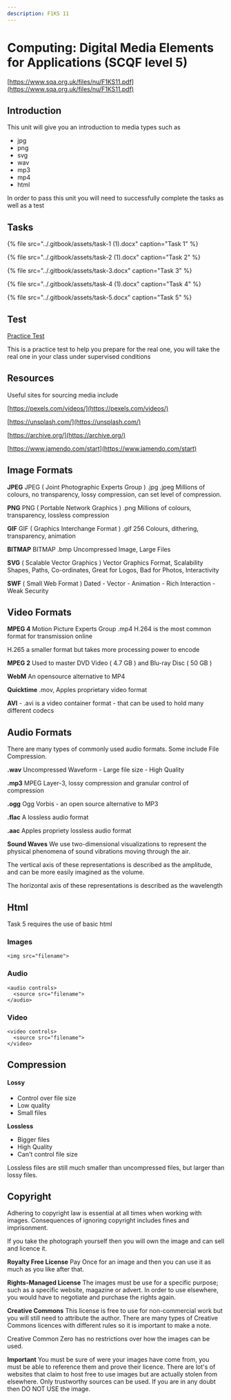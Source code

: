 ```yaml
---
description: F1KS 11
---
```


# Computing: Digital Media Elements for Applications \(SCQF level 5\)

[https://www.sqa.org.uk/files/nu/F1KS11.pdf](https://www.sqa.org.uk/files/nu/F1KS11.pdf)

## Introduction

This unit will give you an introduction to media types such as

* jpg
* png
* svg
* wav
* mp3
* mp4
* html

In order to pass this unit you will need to successfully complete the tasks as well as a test

## Tasks

{% file src="../.gitbook/assets/task-1 \(1\).docx" caption="Task 1" %}

{% file src="../.gitbook/assets/task-2 \(1\).docx" caption="Task 2" %}

{% file src="../.gitbook/assets/task-3.docx" caption="Task 3" %}

{% file src="../.gitbook/assets/task-4 \(1\).docx" caption="Task 4" %}

{% file src="../.gitbook/assets/task-5.docx" caption="Task 5" %}

## Test

[Practice Test](https://forms.gle/nNjVNxBrJsbcfkRz6)

This is a practice test to help you prepare for the real one, you will take the real one in your class under supervised conditions

## Resources

Useful sites for sourcing media include

[https://pexels.com/videos/](https://pexels.com/videos/)

[https://unsplash.com/](https://unsplash.com/)

[https://archive.org/](https://archive.org/)

[https://www.jamendo.com/start](https://www.jamendo.com/start)

## Image Formats

**JPEG** JPEG \( Joint Photographic Experts Group \) .jpg .jpeg Millions of colours, no transparency, lossy compression, can set level of compression.

**PNG** PNG \( Portable Network Graphics \) .png Millions of colours, transparency, lossless compression

**GIF** GIF \( Graphics Interchange Format \) .gif 256 Colours, dithering, transparency, animation

**BITMAP** BITMAP .bmp Uncompressed Image, Large Files

**SVG** \( Scalable Vector Graphics \) Vector Graphics Format, Scalability Shapes, Paths, Co-ordinates, Great for Logos, Bad for Photos, Interactivity

**SWF** \( Small Web Format \) Dated - Vector - Animation - Rich Interaction - Weak Security

## Video Formats

**MPEG 4** Motion Picture Experts Group .mp4 H.264 is the most common format for transmission online

H.265 a smaller format but takes more processing power to encode

**MPEG 2** Used to master DVD Video \( 4.7 GB \) and Blu-ray Disc \( 50 GB \)

**WebM** An opensource alternative to MP4

**Quicktime** .mov, Apples proprietary video format

**AVI** - .avi is a video container format - that can be used to hold many different codecs

## Audio Formats

There are many types of commonly used audio formats. Some include File Compression.

**.wav** Uncompressed Waveform - Large file size - High Quality

**.mp3** MPEG Layer-3, lossy compression and granular control of compression

**.ogg** Ogg Vorbis - an open source alternative to MP3

**.flac** A lossless audio format

**.aac** Apples propriety lossless audio format

**Sound Waves** We use two-dimensional visualizations to represent the physical phenomena of sound vibrations moving through the air.

The vertical axis of these representations is described as the amplitude, and can be more easily imagined as the volume.

The horizontal axis of these representations is described as the wavelength

## Html

Task 5 requires the use of basic html

### Images

```markup
<img src="filename">
```

### Audio

```markup
<audio controls>
  <source src="filename">
</audio>
```

### Video

```markup
<video controls>
  <source src="filename">
</video>
```

## **Compression**

#### **Lossy**         

* Control over file size
* Low quality
* Small files

**Lossless**    

* Bigger files
* High Quality
* Can't control file size

Lossless files are still much smaller than uncompressed files, but larger than lossy files.

## Copyright

Adhering to copyright law is essential at all times when working with images. Consequences of ignoring copyright includes fines and imprisonment.

If you take the photograph yourself then you will own the image and can sell and licence it.

**Royalty Free License** Pay Once for an image and then you can use it as much as you like after that.

**Rights-Managed License** The images must be use for a specific purpose; such as a specific website, magazine or advert. In order to use elsewhere, you would have to negotiate and purchase the rights again.

**Creative Commons** This license is free to use for non-commercial work but you will still need to attribute the author. There are many types of Creative Commons licences with different rules so it is important to make a note.

Creative Common Zero has no restrictions over how the images can be used.

**Important** You must be sure of were your images have come from, you must be able to reference them and prove their licence. There are lot's of websites that claim to host free to use images but are actually stolen from elsewhere. Only trustworthy sources can be used. If you are in any doubt then DO NOT USE the image.

## 

